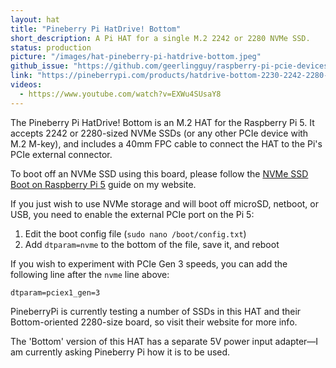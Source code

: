 ```yaml
---
layout: hat
title: "Pineberry Pi HatDrive! Bottom"
short_description: A Pi HAT for a single M.2 2242 or 2280 NVMe SSD.
status: production
picture: "/images/hat-pineberry-pi-hatdrive-bottom.jpeg"
github_issue: "https://github.com/geerlingguy/raspberry-pi-pcie-devices/issues/559"
link: "https://pineberrypi.com/products/hatdrive-bottom-2230-2242-2280-for-rpi5"
videos:
  - https://www.youtube.com/watch?v=EXWu4SUsaY8
---
```

The Pineberry Pi HatDrive! Bottom is an M.2 HAT for the Raspberry Pi 5. It accepts 2242 or 2280-sized NVMe SSDs (or any other PCIe device with M.2 M-key), and includes a 40mm FPC cable to connect the HAT to the Pi's PCIe external connector.

To boot off an NVMe SSD using this board, please follow the [NVMe SSD Boot on Raspberry Pi 5](https://www.jeffgeerling.com/blog/2023/nvme-ssd-boot-raspberry-pi-5) guide on my website.

If you just wish to use NVMe storage and will boot off microSD, netboot, or USB, you need to enable the external PCIe port on the Pi 5:

  1. Edit the boot config file (`sudo nano /boot/config.txt`)
  2. Add `dtparam=nvme` to the bottom of the file, save it, and reboot

If you wish to experiment with PCIe Gen 3 speeds, you can add the following line after the `nvme` line above:

```
dtparam=pciex1_gen=3
```

PineberryPi is currently testing a number of SSDs in this HAT and their Bottom-oriented 2280-size board, so visit their website for more info.

The 'Bottom' version of this HAT has a separate 5V power input adapter—I am currently asking Pineberry Pi how it is to be used.
